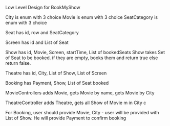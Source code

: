Low Level Design for BookMyShow


City is enum with 3 choice
Movie is enum with 3 choice
SeatCategory is enum with 3 choice

Seat has id, row and SeatCategory

Screen has id and List of Seat

Show has id, Movie, Screen, startTime, List of bookedSeats
    Show takes Set of Seat to be booked. if they are empty, 
    books them and return true else return false.

Theatre has id, City, List of Show, List of Screen

Booking has Payment, Show, List of Seat booked

MovieControllers adds Movie, gets Movie by name, gets Movie by City

TheatreController adds Theatre, gets all Show of Movie m in City c

For Booking, user should provide Movie, City - user will be provided with List of Show. 
He will provide Payment to confirm booking
